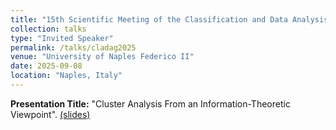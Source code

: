 ```yaml
---
title: "15th Scientific Meeting of the Classification and Data Analysis Group (CLADAG-VOC 2025)"
collection: talks
type: "Invited Speaker"
permalink: /talks/cladag2025
venue: "University of Naples Federico II"
date: 2025-09-08
location: "Naples, Italy"
---
```


**Presentation Title:** "Cluster Analysis From an Information-Theoretic Viewpoint". [(slides)](https://drive.google.com/file/d/1k1Yx4ZBJ2bd5l5NR9N5krfuqDLFWpyAH/view?usp=sharing)